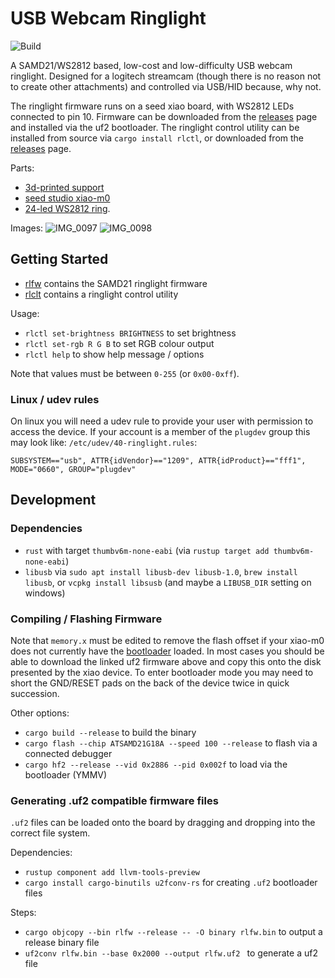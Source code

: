 # USB Webcam Ringlight

![Build](https://github.com/ryankurte/ringlight/workflows/Rust/badge.svg)

A SAMD21/WS2812 based, low-cost and low-difficulty USB webcam ringlight. Designed for a logitech streamcam (though there is no reason not to create other attachments) and controlled via USB/HID because, why not.

The ringlight firmware runs on a seed xiao board, with WS2812 LEDs connected to pin 10. Firmware can be downloaded from the [releases](https://github.com/ryankurte/ringlight/releases/latest) page and installed via the uf2 bootloader. The ringlight control utility can be installed from source via `cargo install rlctl`, or downloaded from the [releases](https://github.com/ryankurte/ringlight/releases/latest) page.

Parts:
- [3d-printed support](https://cad.onshape.com/documents/8d8e1210feb9aa656091cb68/w/f6f89561e16627434c69d84b/e/2f141cae78ba41f703d6d9aa)
- [seed studio xiao-m0](https://wiki.seeedstudio.com/Seeeduino-XIAO)
- [24-led WS2812 ring](https://www.aliexpress.com/item/33006920763.html?spm=a2g0s.9042311.0.0.535d4c4dpqgWA9).

Images:
![IMG_0097](https://user-images.githubusercontent.com/860620/97136092-1002b900-17b7-11eb-9710-67b2d2f5ec6b.jpg)
![IMG_0098](https://user-images.githubusercontent.com/860620/97136097-109b4f80-17b7-11eb-9a4b-84f59c66cc1e.jpg)


## Getting Started

- [rlfw](rlfw/) contains the SAMD21 ringlight firmware
- [rlclt](rlctl/) contains a ringlight control utility

Usage:

- `rlctl set-brightness BRIGHTNESS` to set brightness
- `rlctl set-rgb R G B` to set RGB colour output
- `rlctl help` to show help message / options

Note that values must be between `0-255` (or `0x00-0xff`).


### Linux / udev rules

On linux you will need a udev rule to provide your user with permission to access the device. If your account is a member of the `plugdev` group this may look like: `/etc/udev/40-ringlight.rules`:
```
SUBSYSTEM=="usb", ATTR{idVendor}=="1209", ATTR{idProduct}=="fff1", MODE="0660", GROUP="plugdev"
```


## Development


### Dependencies

- `rust` with target `thumbv6m-none-eabi` (via `rustup target add thumbv6m-none-eabi`)
- `libusb` via `sudo apt install libusb-dev libusb-1.0`, `brew install libusb`, or `vcpkg install libsusb` (and maybe a `LIBUSB_DIR` setting on windows)


### Compiling / Flashing Firmware

Note that `memory.x` must be edited to remove the flash offset if your xiao-m0 does not currently have the [bootloader](https://github.com/Seeed-Studio/ArduinoCore-samd/blob/master/bootloaders/XIAOM0/bootloader-XIAO_m0-v3.7.0-33-g90ff611-dirty.bin) loaded.
In most cases you should be able to download the linked uf2 firmware above and copy this onto the disk presented by the xiao device. To enter bootloader mode you may need to short the GND/RESET pads on the back of the device twice in quick succession.

Other options:

- `cargo build --release` to build the binary
- `cargo flash --chip ATSAMD21G18A --speed 100 --release` to flash via a connected debugger
- `cargo hf2 --release --vid 0x2886 --pid 0x002f` to load via the bootloader (YMMV)


### Generating .uf2 compatible firmware files

`.uf2` files can be loaded onto the board by dragging and dropping into the correct file system.

Dependencies:

- `rustup component add llvm-tools-preview`
- `cargo install cargo-binutils u2fconv-rs` for creating `.uf2` bootloader files

Steps: 

- `cargo objcopy --bin rlfw --release -- -O binary rlfw.bin` to output a release binary file
- `uf2conv rlfw.bin --base 0x2000 --output rlfw.uf2 ` to generate a uf2 file


